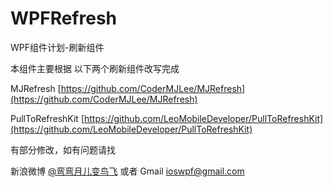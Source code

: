 # WPFRefresh
WPF组件计划-刷新组件

本组件主要根据 以下两个刷新组件改写完成

MJRefresh [https://github.com/CoderMJLee/MJRefresh](https://github.com/CoderMJLee/MJRefresh)

PullToRefreshKit [https://github.com/LeoMobileDeveloper/PullToRefreshKit](https://github.com/LeoMobileDeveloper/PullToRefreshKit)

有部分修改，如有问题请找

新浪微博 [@弯弯月儿变鸟飞](http://www.weibo.com/2650692454/profile?rightmod=1&wvr=6&mod=personinfo) 或者 Gmail [ioswpf@gmail.com]()
